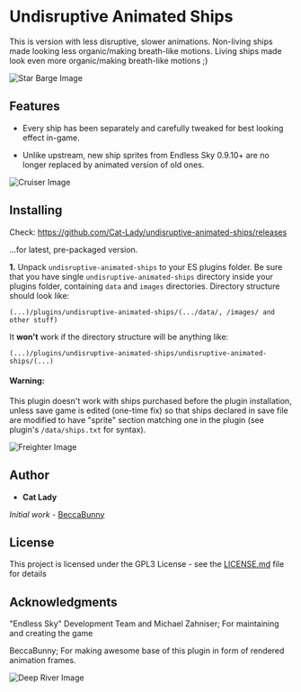 # Undisruptive Animated Ships

This is version with less disruptive, slower animations. Non-living ships made looking less organic/making breath-like motions. Living ships made look even more organic/making breath-like motions ;)

![Star Barge Image](/../images/star%20barge.gif?raw=true "Star Barge Image")



## Features
- Every ship has been separately and carefully tweaked for best looking effect in-game.

- Unlike upstream, new ship sprites from Endless Sky 0.9.10+ are no longer replaced by animated version of old ones.

![Cruiser Image](/../images/cruiser.gif?raw=true "Cruiser Image")


## Installing

Check:
https://github.com/Cat-Lady/undisruptive-animated-ships/releases

...for latest, pre-packaged version.


**1.** Unpack ``undisruptive-animated-ships`` to your ES plugins folder. Be sure that you have single ``undisruptive-animated-ships`` directory inside your plugins folder, containing ``data`` and ``images`` directories. Directory structure should look like:

```(...)/plugins/undisruptive-animated-ships/(.../data/, /images/ and other stuff)```


It **won't** work if the directory structure will be anything like:

```(...)/plugins/undisruptive-animated-ships/undisruptive-animated-ships/(...)```


#### Warning:
This plugin doesn't work with ships purchased before the plugin installation, unless save game is edited (one-time fix) so that ships declared in save file are modified to have "sprite" section matching one in the plugin (see plugin's ```/data/ships.txt``` for syntax).

![Freighter Image](/../images/freighter.gif?raw=true "Freighter Image")


## Author

* **Cat Lady**

*Initial work* - [BeccaBunny](https://github.com/beccabunny/Animated-ships)


## License

This project is licensed under the GPL3 License - see the [LICENSE.md](LICENSE.md) file for details

## Acknowledgments

"Endless Sky" Development Team and Michael Zahniser; For maintaining and creating the game

BeccaBunny; For making awesome base of this plugin in form of rendered animation frames.

![Deep River Image](/../images/deep%20river.gif?raw=true "Deep River Image")

